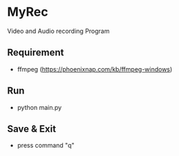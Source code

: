 # MyRec
Video and Audio recording Program
## Requirement
- ffmpeg (https://phoenixnap.com/kb/ffmpeg-windows)
## Run
- python main.py
## Save & Exit
- press command "q"

